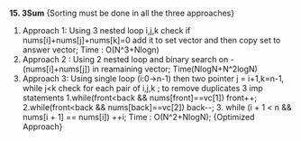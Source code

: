 **15. 3Sum** {Sorting must be done in all the three approaches}
1. Approach 1: Using 3  nested loop i,j,k check if nums[i]+nums[j]+nums[k]=0 add it to set vector and then copy set to answer vector; Time : O(N^3+Nlogn)
2. Approach 2 : Using 2 nested loop and binary search on -(nums[i]+nums[j]) in reamaining vector; Time(NlogN+N^2logN)
3. Approach 3: Using single loop (i:0->n-1) then two pointer j = i+1,k=n-1, while j<k check for each pair of i,j,k ; to remove duplicates 3 imp statements 1.while(front<back && nums[front]==vc[1]) front++; 2.while(front<back && nums[back]==vc[2]) back--; 3. while (i + 1 < n && nums[i + 1] == nums[i]) ++i; Time : O(N^2+NlogN);  {Optimized Approach}
